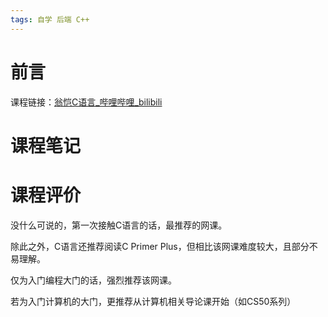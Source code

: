 ```yaml
---
tags: 自学 后端 C++
---
```

# 前言
 
课程链接：[翁恺C语言_哔哩哔哩_bilibili](https://www.bilibili.com/video/BV19W411B7w1?spm_id_from=333.337.search-card.all.click&vd_source=f6d522f28072721da0e962ed83629041)

# 课程笔记


# 课程评价

没什么可说的，第一次接触C语言的话，最推荐的网课。

除此之外，C语言还推荐阅读C Primer Plus，但相比该网课难度较大，且部分不易理解。

仅为入门编程大门的话，强烈推荐该网课。

若为入门计算机的大门，更推荐从计算机相关导论课开始（如CS50系列）
